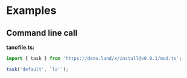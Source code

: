 # Examples

## Command line call

**tanofile.ts:**

```TypeScript
import { task } from 'https://deno.land/x/install@v0.0.1/mod.ts';

task('default', `ls'`);
```
